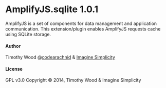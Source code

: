 AmplifyJS.sqlite 1.0.1
==============

AmplifyJS is a set of components for data management and application communication. This extension/plugin enables AmplifyJS requests cache using SQLite storage.

#### Author

Timothy Wood @[codearachnid](https://twitter.com/codearachnid) & [Imagine Simplicity](http://www.imaginesimplicity.com)

#### License

GPL v3.0
Copyright &copy; 2014, Timothy Wood & Imagine Simplicity
